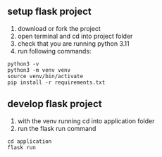 ## setup flask project

1. download or fork the project
2. open terminal and cd into project folder
3. check that you are running python 3.11
4. run following commands:

```
python3 -v
python3 -m venv venv
source venv/bin/activate
pip install -r requirements.txt
```

## develop flask project

1. with the venv running cd into application folder
2. run the flask run command

```
cd application
flask run
```

